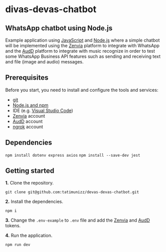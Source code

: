 # divas-devas-chatbot



## WhatsApp chatbot using Node.js

Example application using [JavaScript](https://developer.mozilla.org/docs/Web/JavaScript) and [Node.js](https://nodejs.org/) where a simple chatbot will be implemented using the [Zenvia](https://www.zenvia.com/) platform to integrate with WhatsApp and the [AudD](https://audd.io/) platform to integrate with music recognize in order to test some WhatsApp Business API features such as sending and receiving text and file (image and audio) messages. 



## Prerequisites


Before you start, you need to install and configure the tools and services:

* [git](https://git-scm.com/)
* [Node.js and npm](https://nodejs.org/)
* IDE (e.g. [Visual Studio Code](https://code.visualstudio.com/))
* [Zenvia](https://app.zenvia.com/) account
* [AudD](https://audd.io/) account
* [ngrok](https://dashboard.ngrok.com/signup) account

## Dependencies

```npm install dotenv express axios```
```npm install --save-dev jest```

## Getting started


**1.** Clone the repository.

```shell
git clone git@github.com:tatimunizz/devas-devas-chatbot.git
```

**2.** Install the dependencies.

```shell
npm i
```

**3.** Change the `.env-example` to `.env` file and add the [Zenvia](https://app.zenvia.com/home/api) and [AudD](https://dashboard.audd.io/) tokens. 

**4.** Run the application.

```shell
npm run dev
```